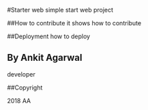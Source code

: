 #Starter web
simple start web project

##How to contribute
it shows how to contribute

##Deployment
how to deploy

## By Ankit Agarwal
developer


##Copyright

2018 AA